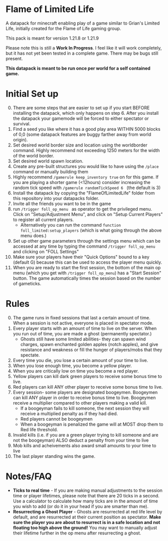 # Flame of Limited Life
A datapack for minecraft enabling play of a game similar to Grian's Limited Life, initially created for the Flame of Life gaming group.

This pack is meant for version 1.21.8 or 1.21.9

Please note this is still a **Work In Progress**. I feel like it will work completely, but it has not yet been tested in a complete game. There may be bugs still present.

**This datapack is meant to be run once per world for a self contained game.**

# Initial Set up

0. There are some steps that are easier to set up if you start BEFORE installing the datapack, which only happens on step 6. After you install the datapack your gamemode will be forced to either spectator or survival.
1. Find a seed you like where it has a good play area WITHIN 5000 blocks of 0,0 (some datapack features are buggy farther away from world origin).
2. Set desired world border size and location using the worldborder command. Highly recommend not exceeding 1250 meters for the width of the world border.
3. Set desired world spawn location.
4. Create any pre-built structures you would like to have using the ```/place ``` command or manually building them
5. Highly recommend ```/gamerule keep_inventory true``` on for this game. If you are playing a shorter game (<12hours) consider increasing the random tick speed with ```/gamerule randomTickSpeed 6 ``` (the default is 3)
6. Install the datapack by copying the "FlameOfLimitedLife" folder from this repository into your datapacks folder.
7. Invite all the friends you want to be in the game
8. run ```/trigger foll_op_menu ``` as operator to get the privileged menu. Click on "Setup/Adjustment Menu", and click on "Setup Current Players" to register all current players.
	- Alternatively you can run the command ```function foll_limited:setup_players``` (which is what going through the above menu does.)
9. Set up other game parameters through the settings menu which can be accessed at any time by typing the command ```/trigger foll_op_menu``` and clicking on "FOLL Settings"
10. Make sure your players have their "Quick Options" bound to a key (default G) because this can be used to access the player menu quickly.
11. When you are ready to start the first session, the bottom of the main op menu (which you get with ```/trigger foll_op_menu```) has a "Start Session" button. The game automatically times the session based on the number of gameticks.


# Rules

0. The game runs in fixed sessions that last a certain amount of time. When a session is not active, everyone is placed in spectator mode.
1. Every player starts with an amount of time to live on the server. When you run out of time, you are made a ghost (permanently spectator.)
	- Ghosts still have some limited abilities- they can spawn wind charges, spawn enchanted golden apples (notch apples), and give resistance and weakness or fill the hunger of players/mobs that they spectate.
2. Every time you die, you lose a certain amount of your time to live.
3. When you lose enough time, you become a yellow player.
4. When you are critically low on time you become a red player.
5. Yellow players can kill dark green players to receive some bonus time to live.
6. Red players can kill ANY other player to receive some bonus time to live.
7. Every session- some players are designated boogeymen. Boogeymen can kill ANY player in order to receive bonus time to live. Boogeymen receive a multiplier compared to other players making a valid kill.
	- If a boogeyman fails to kill someone, the next session they will receive a multiplied penalty as if they had died.
	- Red players cannot be boogeymen
	- When a boogeyman is penalized the game will at MOST drop them to Red life threshold.
8. Invalid kills (i.e. if you are a green player trying to kill someone and are not the boogeyman) ALSO deduct a penalty from your time to live
9. Mob kills and acheivements also award small amounts to your time to live
10. The last player standing wins the game.


# Notes/FAQ

- **Ticks to real time** - If you are making manual adjustments to the session time or player lifetimes, please note that there are 20 ticks in a second. Use a calculator to calculate how many ticks are in the amount of time you wish to add (or do it in your head if you are smarter than me).
- **Resurrecting a Ghost Player** - Ghosts are resurrected at red life level by default, and are resurrected at their current position as spectator. **Make sure the player you are about to resurrect is in a safe location and not floating too high above the ground!** You may want to manually adjust their lifetime further in the op menu after resurrecting a ghost.

